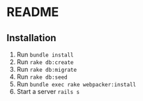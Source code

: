 # README

## Installation
1. Run `bundle install`
2. Run `rake db:create`
3. Run `rake db:migrate`
4. Run `rake db:seed`
5. Run `bundle exec rake webpacker:install`
6. Start a server `rails s`
